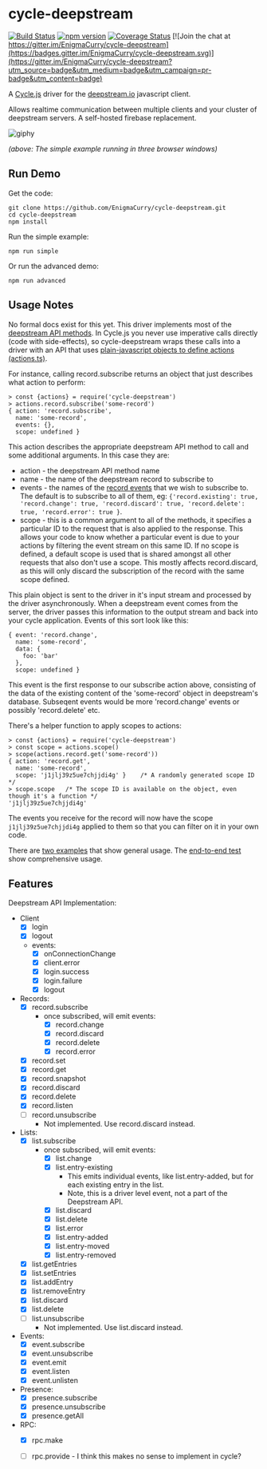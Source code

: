 cycle-deepstream
=====================

[![Build Status](https://travis-ci.org/EnigmaCurry/cycle-deepstream.svg?branch=master)](https://travis-ci.org/EnigmaCurry/cycle-deepstream)
[![npm version](https://img.shields.io/npm/v/cycle-deepstream.svg?maxAge=86400)](https://www.npmjs.com/package/cycle-deepstream)
[![Coverage Status](https://coveralls.io/repos/github/EnigmaCurry/cycle-deepstream/badge.svg?branch=master)](https://coveralls.io/github/EnigmaCurry/cycle-deepstream?branch=master)
[![Join the chat at https://gitter.im/EnigmaCurry/cycle-deepstream](https://badges.gitter.im/EnigmaCurry/cycle-deepstream.svg)](https://gitter.im/EnigmaCurry/cycle-deepstream?utm_source=badge&utm_medium=badge&utm_campaign=pr-badge&utm_content=badge)

A [Cycle.js](https://cycle.js.org/) driver for the [deepstream.io](https://deepstream.io) javascript client.

Allows realtime communication between multiple clients and your cluster of deepstream servers. A self-hosted firebase replacement.

![giphy](https://cloud.githubusercontent.com/assets/43061/23532850/f8351d38-ff7b-11e6-9645-905309d7ee05.gif)

*(above: The simple example running in three browser windows)*


Run Demo
----------
Get the code:

    git clone https://github.com/EnigmaCurry/cycle-deepstream.git
    cd cycle-deepstream
    npm install
    
Run the simple example:

    npm run simple

Or run the advanced demo:

    npm run advanced

Usage Notes
-------------

No formal docs exist for this yet. This driver implements most of the [deepstream API methods](https://deepstream.io/docs/client-js/client/). In Cycle.js you never use imperative calls directly (code with side-effects), so cycle-deepstream wraps these calls into a driver with an API that uses [plain-javascript objects to define actions (actions.ts)](https://github.com/EnigmaCurry/cycle-deepstream/blob/master/src/actions.ts).

For instance, calling record.subscribe returns an object that just describes what action to perform:

    > const {actions} = require('cycle-deepstream')
    > actions.record.subscribe('some-record')
    { action: 'record.subscribe',
      name: 'some-record',
      events: {},
      scope: undefined }

This action describes the appropriate deepstream API method to call and some additional arguments. In this case they are:

 * action - the deepstream API method name
 * name - the name of the deepstream record to subscribe to
 * events - the names of the [record events](https://deepstream.io/docs/client-js/datasync-record/#events) that we wish to subscribe to. The default is to subscribe to all of them, eg: ```{'record.existing': true, 'record.change': true, 'record.discard': true, 'record.delete': true, 'record.error': true }```. 
 * scope - this is a common argument to all of the methods, it specifies a particular ID to the request that is also applied to the response. This allows your code to know whether a particular event is due to your actions by filtering the event stream on this same ID. If no scope is defined, a default scope is used that is shared amongst all other requests that also don't use a scope. This mostly affects record.discard, as this will only discard the subscription of the record with the same scope defined.

This plain object is sent to the driver in it's input stream and processed by the driver asynchronously. When a deepstream event comes from the server, the driver passes this information to the output stream and back into your cycle application. Events of this sort look like this:

    { event: 'record.change',
      name: 'some-record',
      data: {
        foo: 'bar'
      },
      scope: undefined }

This event is the first response to our subscribe action above, consisting of the data of the existing content of the 'some-record' object in deepstream's database. Subseqent events would be more 'record.change' events or possibly 'record.delete' etc.

There's a helper function to apply scopes to actions:

    > const {actions} = require('cycle-deepstream')
    > const scope = actions.scope()
    > scope(actions.record.get('some-record'))
    { action: 'record.get',
      name: 'some-record',
      scope: 'j1jlj39z5ue7chjjdi4g' }    /* A randomly generated scope ID */
    > scope.scope   /* The scope ID is available on the object, even though it's a function */
    'j1jlj39z5ue7chjjdi4g'


The events you receive for the record will now have the scope `j1jlj39z5ue7chjjdi4g` applied to them so that you can filter on it in your own code.

There are [two examples](https://github.com/EnigmaCurry/cycle-deepstream/tree/master/examples) that show general usage. The [end-to-end test](https://github.com/EnigmaCurry/cycle-deepstream/blob/master/src/index.spec.ts) show comprehensive usage. 

Features
----------

Deepstream API Implementation:
  - Client
    - [x] login
    - [x] logout
    - events:
      - [x] onConnectionChange
      - [x] client.error
      - [x] login.success
      - [x] login.failure
      - [x] logout
  - Records:
    - [x] record.subscribe
       - once subscribed, will emit events:
         - [x] record.change
         - [x] record.discard
         - [x] record.delete
         - [x] record.error
    - [x] record.set
    - [x] record.get
    - [x] record.snapshot
    - [x] record.discard
    - [x] record.delete
    - [x] record.listen
    - [ ] record.unsubscribe
      - Not implemented. Use record.discard instead.
    
  - Lists:
    - [x] list.subscribe
      - once subscribed, will emit events:
         - [x] list.change
         - [x] list.entry-existing
           - This emits individual events, like list.entry-added, but for each existing entry in the list.
           - Note, this is a driver level event, not a part of the Deepstream API.
         - [x] list.discard
         - [x] list.delete
         - [x] list.error
         - [x] list.entry-added
         - [x] list.entry-moved
         - [x] list.entry-removed
    - [x] list.getEntries
    - [x] list.setEntries
    - [x] list.addEntry
    - [x] list.removeEntry
    - [x] list.discard
    - [x] list.delete
    - [ ] list.unsubscribe
      - Not implemented. Use list.discard instead.
    
    
  - Events:
    - [x] event.subscribe
    - [x] event.unsubscribe
    - [x] event.emit
    - [x] event.listen
    - [x] event.unlisten
    
  - Presence:
    - [x] presence.subscribe
    - [x] presence.unsubscribe
    - [x] presence.getAll
    
  - RPC:
    - [x] rpc.make
    - [ ] rpc.provide - I think this makes no sense to implement in cycle?

